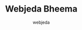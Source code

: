 ---
title: "Webjeda Bheema"
github: https://github.com/sharu725/bheema
demo: https://webjeda.com/bheema
author: webjeda
draft: true
ssg:
  - Jekyll
cms:
  - No Cms
---